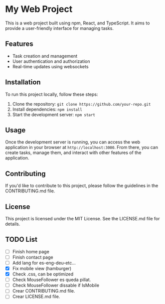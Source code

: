 # My Web Project

This is a web project built using npm, React, and TypeScript. It aims to provide a user-friendly interface for managing tasks.

## Features

- Task creation and management
- User authentication and authorization
- Real-time updates using websockets

## Installation

To run this project locally, follow these steps:

1. Clone the repository: `git clone https://github.com/your-repo.git`
2. Install dependencies: `npm install`
3. Start the development server: `npm start`

## Usage

Once the development server is running, you can access the web application in your browser at `http://localhost:3000`. From there, you can create tasks, manage them, and interact with other features of the application.

## Contributing

If you'd like to contribute to this project, please follow the guidelines in the CONTRIBUTING.md file.

## License

This project is licensed under the MIT License. See the LICENSE.md file for details.

## TODO List
- [ ] Finish home page
- [ ] Finish contact page
- [ ] Add lang for es-eng-deu-etc...
- [X] Fix mobile view (hamburger)
- [X] Check .css, can be optimized
- [ ] Check MouseFollower es queda pillat.
- [ ] Check MouseFollower dissable if IsMobile
- [ ] Crear CONTRIBUTING.md file.
- [ ] Crear LICENSE.md file.